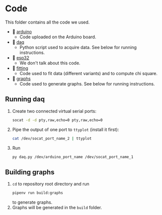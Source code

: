 # Code
This folder contains all the code we used.

- 📁 [arduino](https://github.com/P2-718na/fresnel-coefficients-experiment/tree/master/code/arduino)
  - Code uploaded on the Arduino board.
- 📁 [daq](https://github.com/P2-718na/fresnel-coefficients-experiment/tree/master/code/daq)
  - Python script used to acquire data. See below for running instructions.
- 📁 [esp32](https://github.com/P2-718na/fresnel-coefficients-experiment/tree/master/code/esp32)
  - We don't talk about this code.
- 📁 [fitting](https://github.com/P2-718na/fresnel-coefficients-experiment/tree/master/code/fitting)
  - Code used to fit data (different variants) and to compute chi square.
- 📁 [graphs](https://github.com/P2-718na/fresnel-coefficients-experiment/tree/master/code/esp32)
  - Code used to generate graphs. See below for running instructions.

## Running daq
1) Create two connected virtual serial ports:
   ```bash
   socat -d -d pty,raw,echo=0 pty,raw,echo=0
   ```
2) Pipe the output of one port to `ttyplot` (install it first):
   ```bash
   cat /dev/socat_port_name_2 | ttyplot
   ```
3) Run
   ```bash
   py daq.py /dev/arduino_port_name /dev/socat_port_name_1
   ```

## Building graphs
1) `cd` to repository root directory and run
   ```bash
   pipenv run build:graphs
   ```
   to generate graphs.
2) Graphs will be generated in the `build` folder.
